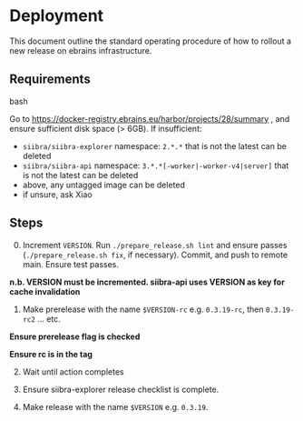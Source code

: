 # Deployment

This document outline the standard operating procedure of how to rollout a new release on ebrains infrastructure.

## Requirements

bash

Go to https://docker-registry.ebrains.eu/harbor/projects/28/summary , and ensure sufficient disk space (> 6GB). If insufficient:

- `siibra/siibra-explorer` namespace: `2.*.*` that is not the latest can be deleted
- `siibra/siibra-api` namespace: `3.*.*[-worker|-worker-v4|server]` that is not the latest can be deleted
- above, any untagged image can be deleted
- if unsure, ask Xiao 

## Steps

0. Increment `VERSION`. Run `./prepare_release.sh lint` and ensure passes (`./prepare_release.sh fix`, if necessary). Commit, and push to remote main. Ensure test passes.

**n.b. VERSION must be incremented. siibra-api uses VERSION as key for cache invalidation**

1. Make prerelease with the name `$VERSION-rc` e.g. `0.3.19-rc`, then `0.3.19-rc2` ... etc. 

**Ensure prerelease flag is checked**

**Ensure rc is in the tag**

2. Wait until action completes

3. Ensure siibra-explorer release checklist is complete.

4. Make release with the name `$VERSION` e.g. `0.3.19`. 
